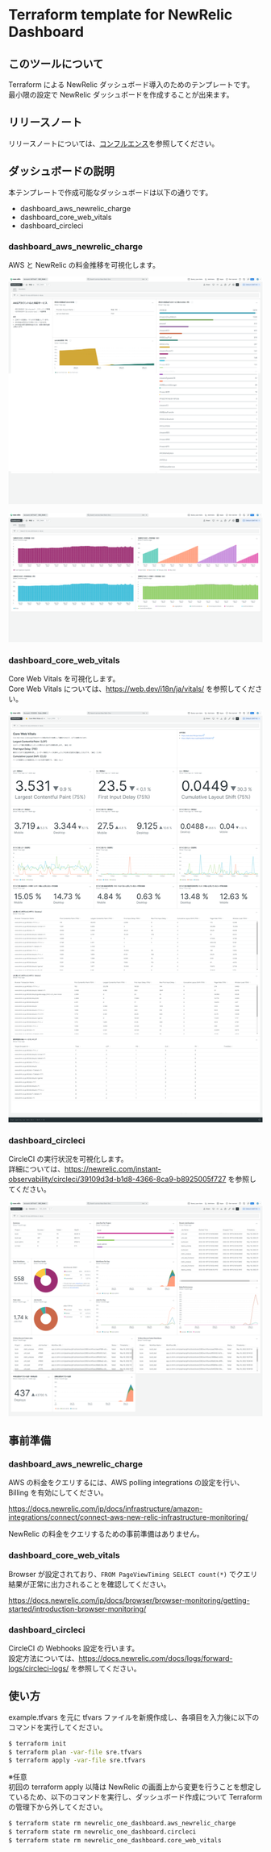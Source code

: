 # Terraform template for NewRelic Dashboard

## このツールについて

Terraform による NewRelic ダッシュボード導入のためのテンプレートです。  
最小限の設定で NewRelic ダッシュボードを作成することが出来ます。

## リリースノート

リリースノートについては、[コンフルエンス](https://confl.arms.dmm.com/pages/viewpage.action?pageId=1100764234)を参照してください。

## ダッシュボードの説明

本テンプレートで作成可能なダッシュボードは以下の通りです。

* dashboard_aws_newrelic_charge
* dashboard_core_web_vitals
* dashboard_circleci

### dashboard_aws_newrelic_charge

AWS と NewRelic の料金推移を可視化します。

![dashboard_aws_newrelic_charge_aws](attached-file/dashboard_aws_newrelic_charge_aws.png)

![dashboard_aws_newrelic_charge_newrelic](attached-file/dashboard_aws_newrelic_charge_newrelic.png)

### dashboard_core_web_vitals

Core Web Vitals を可視化します。  
Core Web Vitals については、https://web.dev/i18n/ja/vitals/ を参照してください。

![dashboard_core_web_vitals](attached-file/dashboard_core_web_vitals.png)

### dashboard_circleci

CircleCI の実行状況を可視化します。  
詳細については、https://newrelic.com/instant-observability/circleci/39109d3d-b1d8-4366-8ca9-b8925005f727 を参照してください。

![dashboard_circleci](attached-file/dashboard_circleci.png)

## 事前準備

### dashboard_aws_newrelic_charge

AWS の料金をクエリするには、AWS polling integrations の設定を行い、Billing を有効にしてください。

https://docs.newrelic.com/jp/docs/infrastructure/amazon-integrations/connect/connect-aws-new-relic-infrastructure-monitoring/

NewRelic の料金をクエリするための事前準備はありません。

### dashboard_core_web_vitals

Browser が設定されており、`FROM PageViewTiming SELECT count(*)` でクエリ結果が正常に出力されることを確認してください。

https://docs.newrelic.com/jp/docs/browser/browser-monitoring/getting-started/introduction-browser-monitoring/

### dashboard_circleci

CircleCI の Webhooks 設定を行います。  
設定方法については、https://docs.newrelic.com/docs/logs/forward-logs/circleci-logs/ を参照してください。

## 使い方

example.tfvars を元に tfvars ファイルを新規作成し、各項目を入力後に以下のコマンドを実行してください。

```bash
$ terraform init
$ terraform plan -var-file sre.tfvars
$ terraform apply -var-file sre.tfvars
```

※任意  
初回の terraform apply 以降は NewRelic の画面上から変更を行うことを想定しているため、以下のコマンドを実行し、ダッシュボード作成について Terraform の管理下から外してください。

```bash
$ terraform state rm newrelic_one_dashboard.aws_newrelic_charge
$ terraform state rm newrelic_one_dashboard.circleci
$ terraform state rm newrelic_one_dashboard.core_web_vitals
```
